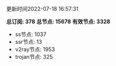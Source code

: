 更新时间2022-07-18 16:57:31

**总订阅: 378**
**总节点: 15678**
**有效节点: 3328**
- ss节点: 1037
- ssr节点: 13
- v2ray节点: 1953
- trojan节点: 325
